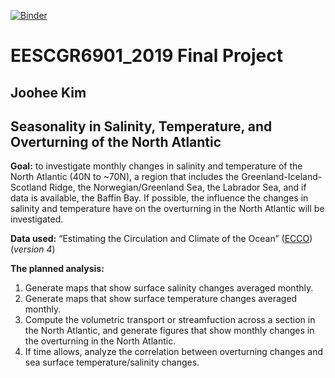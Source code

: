 [![Binder](https://mybinder.org/badge_logo.svg)](https://mybinder.org/v2/gh/jk3652/rces-final-project-jkim/master)

# EESCGR6901_2019 Final Project

## Joohee Kim

## Seasonality in Salinity, Temperature, and Overturning of the North Atlantic

**Goal:** to investigate monthly changes in salinity and temperature of the North Atlantic (40N to ~70N), a region that includes the Greenland-Iceland-Scotland Ridge, the Norwegian/Greenland Sea, the Labrador Sea, and if data is available, the Baffin Bay. If possible, the influence the changes in salinity and temperature have on the overturning in the North Atlantic will be investigated. 

**Data used:** “Estimating the Circulation and Climate of the Ocean” ([ECCO](https://ecco.jpl.nasa.gov)) (_version 4_)

**The planned analysis:** 

1. Generate maps that show surface salinity changes averaged monthly.
2. Generate maps that show surface temperature changes averaged monthly.
3. Compute the volumetric transport or streamfuction across a section in the North Atlantic, and generate figures that show monthly changes in the overturning in the North Atlantic.
4. If time allows, analyze the correlation between overturning changes and sea surface temperature/salinity changes. 



